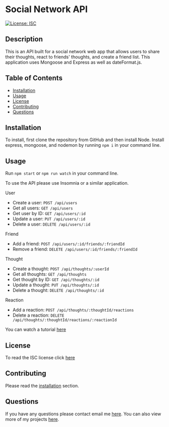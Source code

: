 # Social Network API
[![License: ISC](https://img.shields.io/badge/License-ISC-blue.svg)](https://opensource.org/licenses/ISC)

## Description 
This is an API built for a social network web app that allows users to share their thoughts, react to friends' thoughts, and create a friend list. This application uses Mongoose and Express as well as dateFormat.js.
 
## Table of Contents
* [Installation](#installation)
* [Usage](#usage)
* [License](#license)
* [Contributing](#contributing)
* [Questions](#questions)

## Installation 
To install, first clone the repository from GitHub and then install Node. Install express, mongoose, and nodemon by running `npm i` in your command line.

## Usage 
Run `npm start` or `npm run watch` in your command line.

To use the API please use Insomnia or a similar application.

User
* Create a user: `POST /api/users`
* Get all users: `GET /api/users`
* Get user by ID: `GET /api/users/:id`
* Update a user: `PUT /api/users/:id`
* Delete a user: `DELETE /api/users/:id`

Friend
* Add a friend: `POST /api/users/:id/friends/:friendId`
* Remove a friend: `DELETE /api/users/:id/friends/:friendId`

Thought
* Create a thought: `POST /api/thoughts/:userId`
* Get all thoughts: `GET /api/thoughts`
* Get thought by ID: `GET /api/thoughts/:id`
* Update a thought: `PUT /api/thoughts/:id`
* Delete a thought: `DELETE /api/thoughts/:id`

Reaction
* Add a reaction: `POST /api/thoughts/:thoughtId/reactions`
* Delete a reaction: `DELETE /api/thoughts/:thoughtId/reactions/:reactionId`

You can watch a tutorial [here](https://youtu.be/tY_9tj_SWzI)

## License 
To read the ISC license click [here](https://opensource.org/licenses/ISC)

## Contributing 
Please read the [installation](#installation) section.

## Questions
If you have any questions please contact email me [here](mailto:nate.granzow@gmail.com). You can also view more of my projects [here](https://github.com/ngranzow/).